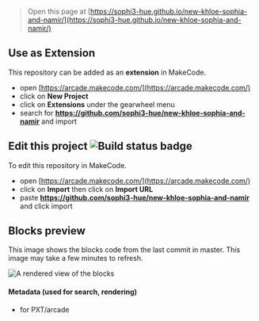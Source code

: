  


> Open this page at [https://sophi3-hue.github.io/new-khloe-sophia-and-namir/](https://sophi3-hue.github.io/new-khloe-sophia-and-namir/)

## Use as Extension

This repository can be added as an **extension** in MakeCode.

* open [https://arcade.makecode.com/](https://arcade.makecode.com/)
* click on **New Project**
* click on **Extensions** under the gearwheel menu
* search for **https://github.com/sophi3-hue/new-khloe-sophia-and-namir** and import

## Edit this project ![Build status badge](https://github.com/sophi3-hue/new-khloe-sophia-and-namir/workflows/MakeCode/badge.svg)

To edit this repository in MakeCode.

* open [https://arcade.makecode.com/](https://arcade.makecode.com/)
* click on **Import** then click on **Import URL**
* paste **https://github.com/sophi3-hue/new-khloe-sophia-and-namir** and click import

## Blocks preview

This image shows the blocks code from the last commit in master.
This image may take a few minutes to refresh.

![A rendered view of the blocks](https://github.com/sophi3-hue/new-khloe-sophia-and-namir/raw/master/.github/makecode/blocks.png)

#### Metadata (used for search, rendering)

* for PXT/arcade
<script src="https://makecode.com/gh-pages-embed.js"></script><script>makeCodeRender("{{ site.makecode.home_url }}", "{{ site.github.owner_name }}/{{ site.github.repository_name }}");</script>
